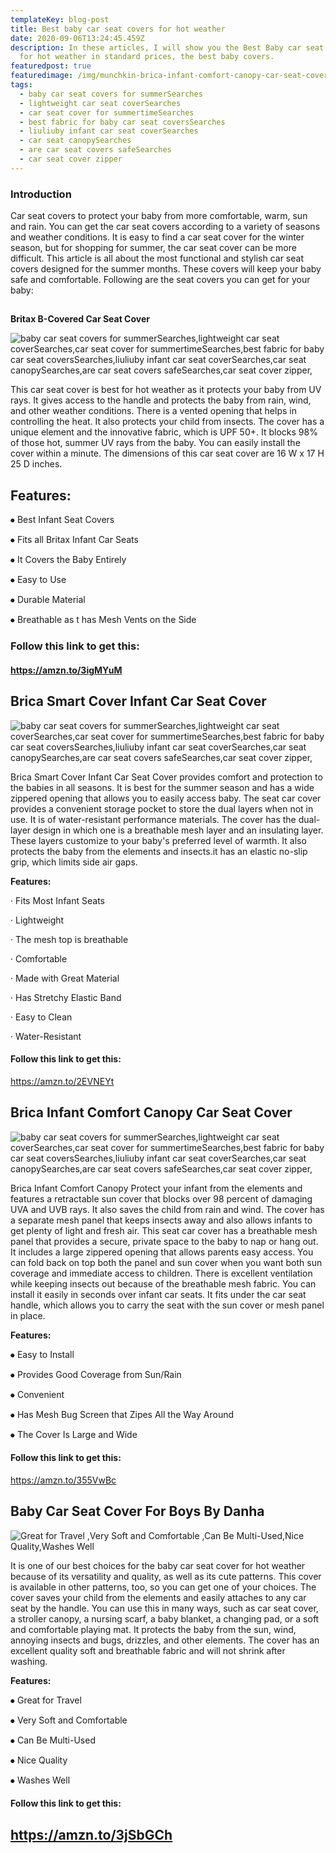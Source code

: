 ```yaml
---
templateKey: blog-post
title: Best baby car seat covers for hot weather
date: 2020-09-06T13:24:45.459Z
description: In these articles, I will show you the Best Baby car seat covers
  for hot weather in standard prices, the best baby covers.
featuredpost: true
featuredimage: /img/munchkin-brica-infant-comfort-canopy-car-seat-cover-helps-block-uvauvb-rays-grey.jpg
tags:
  - baby car seat covers for summerSearches
  - lightweight car seat coverSearches
  - car seat cover for summertimeSearches
  - best fabric for baby car seat coversSearches
  - liuliuby infant car seat coverSearches
  - car seat canopySearches
  - are car seat covers safeSearches
  - car seat cover zipper
---
```

### **Introduction** 

Car seat covers to protect your baby from more comfortable, warm, sun and rain. You can get the car seat covers according to a variety of seasons and weather conditions. It is easy to find a car seat cover for the winter season, but for shopping for summer, the car seat cover can be more difficult. This article is all about the most functional and stylish car seat covers designed for the summer months. These covers will keep your baby safe and comfortable. Following are the seat covers you can get for your baby:

## 
**Britax B-Covered Car Seat Cover**        

![baby car seat covers for summerSearches,lightweight car seat coverSearches,car seat cover for summertimeSearches,best fabric for baby car seat coversSearches,liuliuby infant car seat coverSearches,car seat canopySearches,are car seat covers safeSearches,car seat cover zipper,](/img/britax-b-covered-all-weather-infant-car-seat-cover-with-upf-50-waterproof-rain-and-wind-shield-ventilated-mesh-window-for-insect-protection.jpg "Britax B-Covered All-Weather Infant Car Seat Cover with UPF 50+ | Waterproof Rain and Wind Shield + Ventilated Mesh Window for Insect Protection")

This car seat cover is best for hot weather as it protects your baby from UV rays. It gives access to the handle and protects the baby from rain, wind, and other weather conditions. There is a vented opening that helps in controlling the heat. It also protects your child from insects. The cover has a unique element and the innovative fabric, which is UPF 50+. It blocks 98% of those hot, summer UV rays from the baby. You can easily install the cover within a minute. The dimensions of this car seat cover are 16 W x 17 H 25 D inches.

## **Features:**

⦁	Best Infant Seat Covers

⦁	Fits all Britax Infant Car Seats 

⦁	It Covers the Baby Entirely

⦁	Easy to Use

⦁	Durable Material

⦁	Breathable as t has Mesh Vents on the Side

### **Follow this link to get this:**

#### <https://amzn.to/3igMYuM>



## **Brica Smart Cover Infant Car Seat Cover** 

![baby car seat covers for summerSearches,lightweight car seat coverSearches,car seat cover for summertimeSearches,best fabric for baby car seat coversSearches,liuliuby infant car seat coverSearches,car seat canopySearches,are car seat covers safeSearches,car seat cover zipper,](/img/brica-smart-cover-all-season-infant-car-seat-cover.jpg "Brica Smart Cover All Season Infant Car Seat Cover")

Brica Smart Cover Infant Car Seat Cover provides comfort and protection to the babies in all seasons. It is best for the summer season and has a wide zippered opening that allows you to easily access baby. The seat car cover provides a convenient storage pocket to store the dual layers when not in use. It is of water-resistant performance materials. The cover has the dual-layer design in which one is a breathable mesh layer and an insulating layer. These layers customize to your baby's preferred level of warmth. It also protects the baby from the elements and insects.it has an elastic no-slip grip, which limits side air gaps. 

**Features:**

· Fits Most Infant Seats

· Lightweight

· The mesh top is breathable

· Comfortable

· Made with Great Material

· Has Stretchy Elastic Band

· Easy to Clean

· Water-Resistant

#### **Follow this link to get this:**

<https://amzn.to/2EVNEYt>

## Brica Infant Comfort Canopy Car Seat Cover

![baby car seat covers for summerSearches,lightweight car seat coverSearches,car seat cover for summertimeSearches,best fabric for baby car seat coversSearches,liuliuby infant car seat coverSearches,car seat canopySearches,are car seat covers safeSearches,car seat cover zipper,](/img/munchkin-brica-infant-comfort-canopy-car-seat-cover-helps-block-uvauvb-rays-grey.jpg "Munchkin Brica Infant Comfort Canopy Car Seat Cover, Helps Block UVA/UVB Rays")

Brica Infant Comfort Canopy Protect your infant from the elements and features a retractable sun cover that blocks over 98 percent of damaging UVA and UVB rays. It also saves the child from rain and wind. The cover has a separate mesh panel that keeps insects away and also allows infants to get plenty of light and fresh air. This seat car cover has a breathable mesh panel that provides a secure, private space to the baby to nap or hang out. It includes a large zippered opening that allows parents easy access. You can fold back on top both the panel and sun cover when you want both sun coverage and immediate access to children. There is excellent ventilation while keeping insects out because of the breathable mesh fabric. You can install it easily in seconds over infant car seats. It fits under the car seat handle, which allows you to carry the seat with the sun cover or mesh panel in place. 

**Features:**

⦁	Easy to Install

⦁	Provides Good Coverage from Sun/Rain

⦁	Convenient

⦁	Has Mesh Bug Screen that Zipes All the Way Around

⦁	The Cover Is Large and Wide

#### **Follow this link to get this:**

<https://amzn.to/355VwBc>

## Baby Car Seat Cover For Boys By Danha 

![Great for Travel ,Very Soft and Comfortable ,Can Be Multi-Used,Nice Quality,Washes Well](/img/baby-car-seat-cover-for-boys-–-carseat-canopy-–-gray-and-woodland-white-deer-head-with-blue-minky-–-can-be-used-as-nursing-cover-blanket-and-changing-pad.jpg "Baby Car Seat Cover for Boys – Carseat Canopy – Gray and Woodland White Deer Head with Blue Minky – Can Be Used As Nursing Cover, Blanket and Changing Pad")

It is one of our best choices for the baby car seat cover for hot weather because of its versatility and quality, as well as its cute patterns. This cover is available in other patterns, too, so you can get one of your choices. The cover saves your child from the elements and
easily attaches to any car seat by the handle. You can use this in many ways, such as car seat cover, a stroller canopy, a nursing scarf, a baby blanket, a changing pad, or a soft and comfortable playing mat. It protects the baby from the sun, wind, annoying insects and bugs, drizzles, and other elements. The cover has an excellent quality soft and breathable fabric and will not shrink after washing. 

**Features:**

⦁	Great for Travel

⦁	Very Soft and Comfortable

⦁	Can Be Multi-Used

⦁	Nice Quality

⦁	Washes Well

#### **Follow this link to get this:**

## <https://amzn.to/3jSbGCh>
